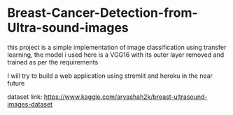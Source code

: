 # Breast-Cancer-Detection-from-Ultra-sound-images

this project is a simple implementation of image classification using transfer learning, the model i used here is a VGG16 with its outer layer removed and trained as per the requirements

I will try to build a web application using stremlit and heroku in the near future


dataset link: https://www.kaggle.com/aryashah2k/breast-ultrasound-images-dataset
